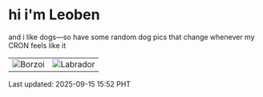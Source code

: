 # hi i'm Leoben

and i like dogs—so have some random dog pics that change whenever my CRON feels like it

|  |  |
|--------|----------|
| ![Borzoi](https://random-dog-vercel.vercel.app/api/random-borzoi?v=1757922754) | ![Labrador](https://random-dog-vercel.vercel.app/api/random-labrador?v=1757922754) |

Last updated: 2025-09-15 15:52 PHT
